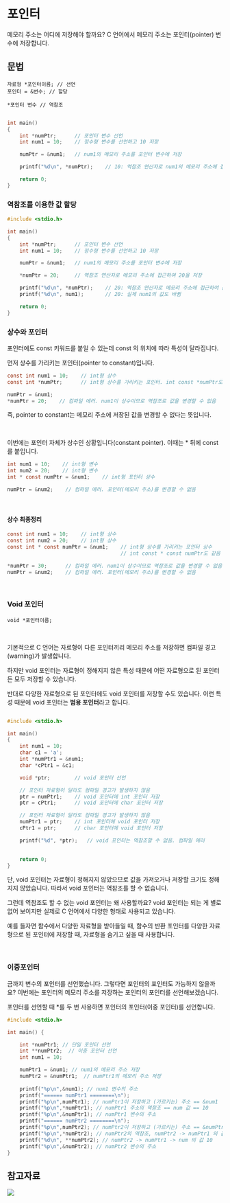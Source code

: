 # 포인터

메모리 주소는 어디에 저장해야 할까요? C 언어에서 메모리 주소는 포인터(pointer) 변수에 저장합니다.

## 문법
    자료형 *포인터이름; // 선언
    포인터 = &변수; // 할당

    *포인터 변수 // 역참조


```c

int main()
{
    int *numPtr;      // 포인터 변수 선언
    int num1 = 10;    // 정수형 변수를 선언하고 10 저장

    numPtr = &num1;   // num1의 메모리 주소를 포인터 변수에 저장

    printf("%d\n", *numPtr);    // 10: 역참조 연산자로 num1의 메모리 주소에 접근하여 값을 가져옴

    return 0;
}


```


### 역참조를 이용한 값 할당

```c
#include <stdio.h>

int main()
{
    int *numPtr;      // 포인터 변수 선언
    int num1 = 10;    // 정수형 변수를 선언하고 10 저장

    numPtr = &num1;   // num1의 메모리 주소를 포인터 변수에 저장

    *numPtr = 20;     // 역참조 연산자로 메모리 주소에 접근하여 20을 저장

    printf("%d\n", *numPtr);    // 20: 역참조 연산자로 메모리 주소에 접근하여 값을 가져옴
    printf("%d\n", num1);       // 20: 실제 num1의 값도 바뀜

    return 0;
}
```

### 상수와 포인터

포인터에도 const 키워드를 붙일 수 있는데 const 의 위치에 따라 특성이 달라집니다. 

먼저 상수를 가리키는 포인터(pointer to constant)입니다.

~~~c
const int num1 = 10;    // int형 상수
const int *numPtr;      // int형 상수를 가리키는 포인터. int const *numPtr도 같음

numPtr = &num1;
*numPtr = 20;    // 컴파일 에러. num1이 상수이므로 역참조로 값을 변경할 수 없음
~~~

즉, pointer to constant는 메모리 주소에 저장된 값을 변경할 수 없다는 뜻입니다.

<br>

이번에는 포인터 자체가 상수인 상황입니다(constant pointer). 이때는 * 뒤에 const를 붙입니다.

~~~c
int num1 = 10;    // int형 변수
int num2 = 20;    // int형 변수
int * const numPtr = &num1;    // int형 포인터 상수

numPtr = &num2;    // 컴파일 에러. 포인터(메모리 주소)를 변경할 수 없음
~~~

<br>

#### 상수 최종정리

~~~c
const int num1 = 10;    // int형 상수
const int num2 = 20;    // int형 상수
const int * const numPtr = &num1;    // int형 상수를 가리키는 포인터 상수
                                     // int const * const numPtr도 같음

*numPtr = 30;      // 컴파일 에러. num1이 상수이므로 역참조로 값을 변경할 수 없음
numPtr = &num2;    // 컴파일 에러. 포인터(메모리 주소)를 변경할 수 없음
~~~

<br>

### Void 포인터

    void *포인터이름;

<br>

기본적으로 C 언어는 자료형이 다른 포인터끼리 메모리 주소를 저장하면 컴파일 경고(warning)가 발생합니다. 

하지만 void 포인터는 자료형이 정해지지 않은 특성 때문에 어떤 자료형으로 된 포인터든 모두 저장할 수 있습니다. 

반대로 다양한 자료형으로 된 포인터에도 void 포인터를 저장할 수도 있습니다. 이런 특성 때문에 void 포인터는 **범용 포인터**라고 합니다.

~~~c

#include <stdio.h>

int main()
{
    int num1 = 10;
    char c1 = 'a';
    int *numPtr1 = &num1;
    char *cPtr1 = &c1;

    void *ptr;        // void 포인터 선언

    // 포인터 자료형이 달라도 컴파일 경고가 발생하지 않음
    ptr = numPtr1;    // void 포인터에 int 포인터 저장
    ptr = cPtr1;      // void 포인터에 char 포인터 저장

    // 포인터 자료형이 달라도 컴파일 경고가 발생하지 않음
    numPtr1 = ptr;    // int 포인터에 void 포인터 저장
    cPtr1 = ptr;      // char 포인터에 void 포인터 저장

    printf("%d", *ptr);   // void 포인터는 역참조할 수 없음. 컴파일 에러

    
    return 0;
}

~~~

단, void 포인터는 자료형이 정해지지 않았으므로 값을 가져오거나 저장할 크기도 정해지지 않았습니다. 따라서 void 포인터는 역참조를 할 수 없습니다.

그런데 역참조도 할 수 없는 void 포인터는 왜 사용할까요? void 포인터는 되는 게 별로 없어 보이지만 실제로 C 언어에서 다양한 형태로 사용되고 있습니다. 

예를 들자면 함수에서 다양한 자료형을 받아들일 때, 함수의 반환 포인터를 다양한 자료형으로 된 포인터에 저장할 때, 자료형을 숨기고 싶을 때 사용합니다.

<br>

### 이중포인터

금까지 변수의 포인터를 선언했습니다. 그렇다면 포인터의 포인터도 가능하지 않을까요? 이번에는 포인터의 메모리 주소를 저장하는 포인터의 포인터를 선언해보겠습니다.

포인터를 선언할 때 *를 두 번 사용하면 포인터의 포인터(이중 포인터)를 선언합니다.

~~~c
#include <stdio.h>

int main() {

    int *numPtr1; // 단일 포인터 선언
    int **numPtr2;  // 이중 포인터 선언
    int num1 = 10;

    numPtr1 = &num1; // num1의 메모리 주소 저장 
    numPtr2 = &numPtr1;  // numPtr1의 메모리 주소 저장
    
    printf("%p\n",&num1); // num1 변수의 주소
    printf("====== numPtr1 ========\n");
    printf("%p\n",numPtr1); // numPtr1이 저장하고 (가르키는) 주소 == &num1
    printf("%p\n",*numPtr1); // numPtr1 주소의 역참조 == num 값 == 10
    printf("%p\n",&numPtr1); // numPtr1 변수의 주소
    printf("====== numPtr2 ========\n");
    printf("%p\n",numPtr2); // numPtr2이 저장하고 (가르키는) 주소 == &numPtr1 
    printf("%p\n",*numPtr2); // numPtr2의 역참조, numPtr2 -> numPtr1 의 값 &num
    printf("%d\n", **numPtr2); // numPtr2 -> numPtr1 -> num 의 값 10 
    printf("%p\n",&numPtr2); // numPtr2 변수의 주소
}
~~~

## 참고자료

<img src ="https://github.com/yongbeomkwak/Lecture-C/assets/48616183/9f101af3-db3f-440c-9a0f-24ed3f364b6e">